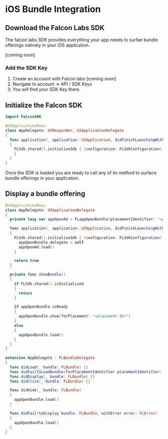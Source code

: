 # iOS Bundle Integration

## Download the Falcon Labs SDK
The falcon labs SDK provides everything your app needs to surfae bundle
offerings natively in your iOS application.

[coming soon]


### Add the SDK Key
1. Create an account with Falcon labs [coming soon]
2. Navigate to account -> API / SDK Keys 
3. You will find your SDK Key there.


## Initialize the Falcon SDK
```swift
import FalconSDK

@UIApplicationMain
class AppDelegate: UIResponder, UIApplicationDelegate
{
  func application(_ application: UIApplication, didFinishLaunchingWithOptions launchOptions: [UIApplication.LaunchOptionsKey: Any]?) -> Bool
  {
    FLSdk.shared().initializeSdk { (configuration: FLSdkConfiguration) in
    }
  }
}
```


Once the SDK is loaded you are ready to call any of its method to surface bundle
offerings in your application.

## Display a bundle offering

```swift
@UIApplicationMain
class AppDelegate: UIApplicationDelegate
{
  private lazy var appOpenAd = FLappOpenBundle(placementIdentifier: "«placement-ID»")

  func application(_ application: UIApplication, didFinishLaunchingWithOptions launchOptions: [UIApplication.LaunchOptionsKey: Any]?) -> Bool
  {
    FLSdk.shared().initializeSdk { (configuration: FLSdkConfiguration) in
      appOpenBundle.delegate = self
      appOpenAd.load()
    }

    return true
  }

  private func showBundle()
  {
    if FLSdk.shared().isInitialized
    {
      return
    }

    if appOpenBundle.isReady
    {
      appOpenBundle.show(forPlacement: "«placement-ID»")
    }
    else
    {
      appOpenBundle.load()
    }
  }
}

extension AppDelegate : FLBundleDelegate
{
  func didLoad(_ bundle: FLBundle) {}
  func didFailToLoadBundle(forPlacementIdentifier placementIdentifier: String, withError error: FLError) {}
  func didDisplay(_ bundle: FLBundle) {}
  func didClick(_ bundle: FLBundle) {}

  func didHide(_ bundle: FLBundle)
  {
    appOpenBundle.load()
  }

  func didFail(toDisplay bundle: FLBundle, withError error: FLError)
  {
    appOpenBundle.load()
  }
}
```
